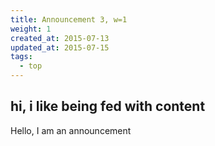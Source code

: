 ```yaml
---
title: Announcement 3, w=1
weight: 1
created_at: 2015-07-13
updated_at: 2015-07-15
tags:
  - top
---
```

## hi, i like being fed with content

Hello, I am an announcement